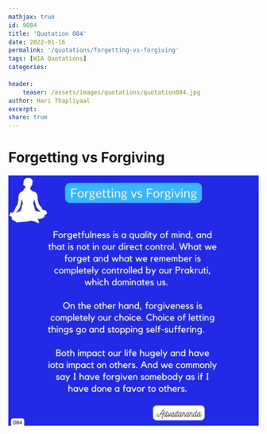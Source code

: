 ```yaml
---
mathjax: true
id: 9084
title: 'Quotation 084'
date: 2022-01-16
permalink: '/quotations/forgetting-vs-forgiving'
tags: [WIA Quotations] 
categories: 

header:
    teaser: /assets/images/quotations/quotation084.jpg
author: Hari Thapliyaal 
excerpt:
share: true 
---
```


# Forgetting vs Forgiving

![Forgetting vs Forgiving](/assets/images/quotations/quotation084.jpg)
